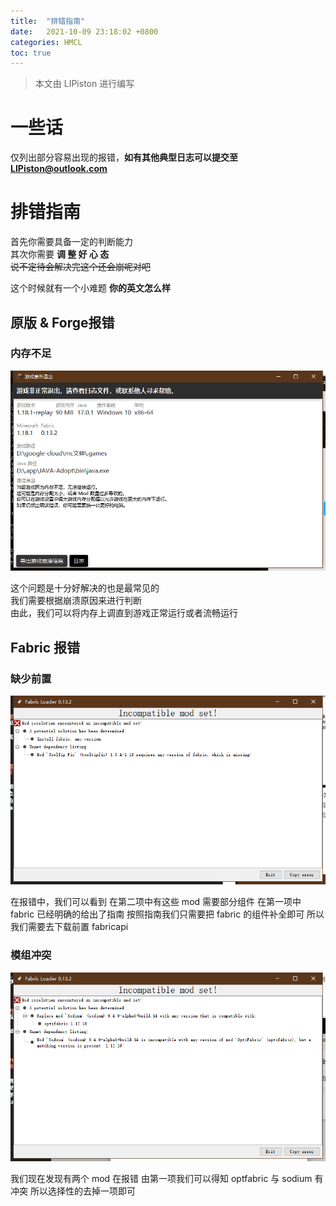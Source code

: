 ```yaml
---
title:  "排错指南"
date:   2021-10-09 23:18:02 +0800
categories: HMCL
toc: true
---
```


> 本文由 LIPiston 进行编写

# 一些话
仅列出部分容易出现的报错，__如有其他典型日志可以提交至 [LIPiston@outlook.com](mailto:LIPiston@outlook.com)__

# 排错指南
首先你需要具备一定的判断能力  
其次你需要 __调 整 好 心 态__  
~~说不定待会解决完这个还会崩呢对吧~~

这个时候就有一个小难题 __你的英文怎么样__ 

## 原版 & Forge报错
### 内存不足
![1](./assets/img/docs/debug/vanilla_mem.png)

这个问题是十分好解决的也是最常见的  
我们需要根据崩溃原因来进行判断  
由此，我们可以将内存上调直到游戏正常运行或者流畅运行

## Fabric 报错
### 缺少前置
![2](./assets/img/docs/debug/fabric1.png)

在报错中，我们可以看到
在第二项中有这些 mod 需要部分组件
在第一项中 fabric 已经明确的给出了指南
按照指南我们只需要把 fabric 的组件补全即可
所以我们需要去下载前置 fabricapi

### 模组冲突
![3](./assets/img/docs/debug/fabric2.png)

我们现在发现有两个 mod 在报错
由第一项我们可以得知 optfabric 与 sodium 有冲突
所以选择性的去掉一项即可
